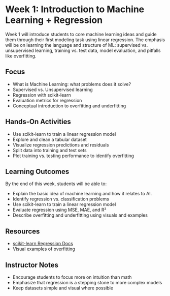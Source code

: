 # Week 1: Introduction to Machine Learning + Regression
Week 1 will introduce students to core machine learning ideas and guide them through their first modeling task using linear regression. The emphasis will be on learning the language and structure of ML: supervised vs. unsupervised learning, training vs. test data, model evaluation, and  pitfalls like overfitting. 

## Focus
- What is Machine Learning: what problems does it solve?
- Supervised vs. Unsupervised learning
- Regression with scikit-learn
- Evaluation metrics for regression
- Conceptual introduction to overfitting and underfitting

## Hands-On Activities
- Use scikit-learn to train a linear regression model
- Explore and clean a tabular dataset 
- Visualize regression predictions and residuals
- Split data into training and test sets
- Plot training vs. testing performance to identify overfitting

## Learning Outcomes

By the end of this week, students will be able to:

- Explain the basic idea of machine learning and how it relates to AI.
- Identify regression vs. classification problems
- Use scikit-learn to train a linear regression model
- Evaluate regression using MSE, MAE, and R²
- Describe overfitting and underfitting using visuals and examples


## Resources

- [scikit-learn Regression Docs](https://scikit-learn.org/stable/modules/linear_model.html)
- Visual examples of overfitting


## Instructor Notes

- Encourage students to focus more on intuition than math
- Emphasize that regression is a stepping stone to more complex models
- Keep datasets simple and visual where possible
